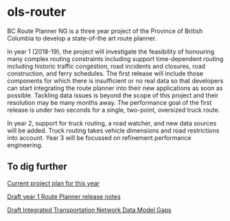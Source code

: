 # ols-router
BC Route Planner NG is a three year project of the Province of British Columbia to develop a state-of-the art route planner. 

In year 1 (2018-19), the project will investigate the feasibility of honouring many complex routing constraints including support time-dependent routing including historic traffic congestion, road incidents and closures, road construction, and ferry schedules. The first release will include those components for which there is insufficient or no real data so that developers can start integrating the route planner into their new applications as soon as possible. Tackling data issues is beyond the scope of this project and their resolution may be many months away. The performance goal of the first release is under two seconds for a single, two-point, oversized truck route.

In year 2, support for truck routing, a road watcher, and new data sources will be added. Truck routing takes vehicle dimensions and road restrictions into account. Year 3 will be focussed on refinement performance engineering. 

## To dig further
[Current project plan for this year](https://github.com/bcgov/ols-router/milestones)

[Draft year 1 Route Planner release notes](https://github.com/bcgov/ols-router/issues/75)

[Draft Integrated Transportation Network Data Model Gaps](https://github.com/bcgov/ols-router/blob/master/ITN-Data-Mode-Gaps.md) 
